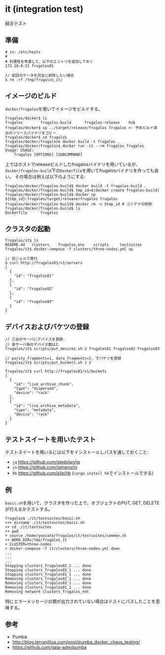 it (integration test)
===

結合テスト

準備
----

```
# in: /etc/hosts
#
# 利便性を考慮して、以下のエントリを追加しておく
172.18.0.21 frugalos01
```

```console
// 前回のデータを完全に削除したい場合
$ rm -rf /tmp/frugalos_it/
```

イメージのビルド
----------------

`docker/frugalos`を用いてイメージをビルドする。

```console
frugalos/docker$ ls
frugalos		frugalos-build		frugalos-release	hub
frugalos/docker$ cp ../target/release/frugalos frugalos <- 予めビルド済みのリリースバイナリをコピー
frugalos/docker$ cd frugalos
frugalos/docker/frugalos$ docker build -t frugalos .
frugalos/docker/frugalos$ docker run -it --rm frugalos frugalos
Usage: USAGE:
    frugalos [OPTIONS] [SUBCOMMAND]
```

上ではホストでreleaseビルドしたfrugalosバイナリを用いているが、
`docker/frugalos-build`下の`Dockerfile`を用いてfrugalosバイナリを作っても良い。
その場合は例えば以下のようにする:
```console
frugalos/docker/frugalos-build$ docker build -t frugalos-build .
frugalos/docker/frugalos-build$ tmp_id=$(docker create frugalos-build)
frugalos/docker/frugalos-build$ docker cp ${tmp_id}:frugalos/target/release/frugalos frugalos
frugalos/docker/frugalos-build$ docker rm -v $tmp_id # コンテナの削除
frugalos/docker/frugalos-build$ ls
Dockerfile		frugalos
```

クラスタの起動
---------------

```console
frugalos/it$ ls
README.md	clusters	frugalos.env	scripts		testsuites
frugalos/it$ docker-compose -f clusters/three-nodes.yml up

// 別シェルで実行
$ curl http://frugalos01/v1/servers
[
  {
    "id": "frugalos01"
  },
  {
    "id": "frugalos02"
  },
  {
    "id": "frugalos03"
  }
}
```

デバイスおよびバケツの登録
--------------------------

```console
// 三台のサーバにデバイスを登録.
// 各サーバ毎のデバイス数は2.
frugalos/it$ scripts/put_devices.sh 2 frugalos01 frugalos02 frugalos03

// parity_fragments=1, data_fragments=2, でバケツを登録
frugalos/it$ scripts/put_buckets.sh 1 2

frugalos/it$ curl http://frugalos01/v1/buckets
[
  {
    "id": "live_archive_chunk",
    "type": "dispersed",
    "device": "rack"
  },
  {
    "id": "live_archive_metadata",
    "type": "metadata",
    "device": "rack"
  }
}
```

テストスイートを用いたテスト
--------------------------

テストスイートを用いるには以下をインストールしパスを通しておくこと:
* `jq` https://github.com/stedolan/jq
* `jo` https://github.com/jpmens/jo
* `hb` https://github.com/sile/hb (`cargo install hb`でインストールできる)

## 例
`basic.sh`を用いて、クラスタを作った上で、オブジェクトのPUT, GET, DELETEが行えるかテストする。

```console
frugalos$ ./it/testsuites/basic.sh
+++ dirname ./it/testsuites/basic.sh
++ cd ./it/testsuites
++ pwd
+ source /home/yuezato/frugalos/it/testsuites/common.sh
++ WORK_DIR=/tmp/frugalos_it
+ CLUSTER=three-nodes
+ docker-compose -f it/clusters/three-nodes.yml down
...
...
...
Stopping clusters_frugalos02_1 ... done
Stopping clusters_frugalos03_1 ... done
Stopping clusters_frugalos01_1 ... done
Removing clusters_frugalos02_1 ... done
Removing clusters_frugalos03_1 ... done
Removing clusters_frugalos01_1 ... done
Removing network clusters_frugalos_net
```

特にエラーメッセージの類が出力されていない場合はテストにパスしたことを意味する。

参考
-----

- Pumba:
 - http://blog.terranillius.com/post/pumba_docker_chaos_testing/
 - https://github.com/gaia-adm/pumba
